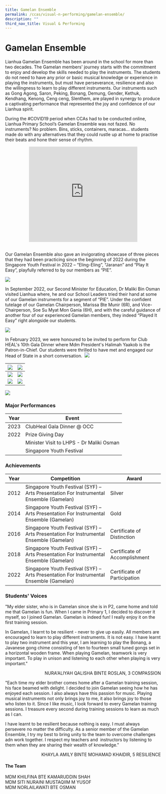 ```yaml
---
title: Gamelan Ensemble
permalink: /ccas/visual-n-performing/gamelan-ensemble/
description: ""
third_nav_title: Visual & Performing
---
```

# Gamelan Ensemble


Lianhua Gamelan Ensemble has been around in the school for more than two decades. The Gamelan members' journey starts with the commitment to enjoy and develop the skills needed to play the instruments. The students do not need to have any prior or basic musical knowledge or experience in playing the instruments, but must have perseverance, resilience and also the willingness to learn to play different instruments. Our instruments such as Gong Agong, Saron, Peking, Bonang, Demung, Gender, Kethuk, Kendhang, Kenong, Ceng ceng, Slenthem, are played in synergy to produce a captivating performance that represented the joy and confidence of our Lianhua spirit.&nbsp;

During the #COVID19 period when CCAs had to be conducted online, Lianhua Primary School’s Gamelan Ensemble was not fazed. No instruments? No problem. Bins, sticks, containers, maracas… students made do with any alternatives that they could rustle up at home to practise their beats and hone their sense of rhythm.&nbsp;

<center><iframe allowfullscreen="" allow="accelerometer; autoplay; clipboard-write; encrypted-media; gyroscope; picture-in-picture" frameborder="0" title="Gamelan 3" src="https://www.youtube.com/embed/-ELcfeVFz54" height="308" width="351"></iframe></center>
<br>
  
Our Gamelan Ensemble also gave an invigorating showcase of three pieces that they had been practicing since the beginning of 2022 during the Singapore Youth Festival in 2022 – “Eling-Eling”, “Jaranan” and “Play It Easy”, playfully referred to by our members as “PIE”.

  ![](/images/CCAs/Gamelan%20Ensemble/photo2.jpeg)



In September 2022, our Second Minister for Education, Dr Maliki Bin Osman visited Lianhua where, he and our School Leaders tried their hand at some of our Gamelan instruments for a segment of “PIE”. Under the confident tutelage of our Gamelan Chairperson, Marissa Bte Munir (6R), and Vice-Chairperson, Soe Su Myat Mon Gania (6H), and with the careful guidance of another four of our experienced Gamelan members, they indeed “Played It Easy” right alongside our students.

  
![](/images/CCAs/Gamelan%20Ensemble/1_photo.jpeg)

In February 2023, we were honoured to be invited to perform for Club HEAL's 10th Gala Dinner where Mdm President's Halimah Yaakob is the Patron-in-Chief. Our students were thrilled to have met and engaged our Head of State in a short conversation.&nbsp;
![](/images/CCAs/Gamelan%20Ensemble/5_photo.jpeg)

| ![](/images/CCAs/Gamelan%20Ensemble/13_photo.jpg)  | ![](/images/CCAs/Gamelan%20Ensemble/6_photo.jpeg) | 
|:-:|:-:|
| ![](/images/CCAs/Gamelan%20Ensemble/14_photo.jpg)   | ![](/images/CCAs/Gamelan%20Ensemble/10_photo.jpg)     | 
| ![](/images/CCAs/Gamelan%20Ensemble/8_photo.JPG)   | ![](/images/CCAs/Gamelan%20Ensemble/12_photo.jpg)     | 

 ![](/images/CCAs/Gamelan%20Ensemble/7_photo.jpeg) 

### Major Performances



| Year | Event |
| -------- | -------- | 
| 2023     | ClubHeal Gala Dinner @ OCC     | 
| 2022   | Prize Giving Day     | 
|    | Minister Visit to LHPS - Dr Maliki Osman   | 
|    | Singapore Youth Festival   | 


### Achievements

| Year | Competition                                                                            | Award                         |
|------|----------------------------------------------------------------------------------------|-------------------------------|
| 2012 | Singapore Youth Festival (SYF) – Arts Presentation For Instrumental Ensemble (Gamelan) | Silver                        |
| 2014 | Singapore Youth Festival (SYF) – Arts Presentation For Instrumental Ensemble (Gamelan) | Gold                          |
| 2016 | Singapore Youth Festival (SYF) – Arts Presentation For Instrumental Ensemble (Gamelan) | Certificate of Distinction    |
| 2018 | Singapore Youth Festival (SYF) – Arts Presentation For Instrumental Ensemble (Gamelan) | Certificate of Accomplishment |
| 2022 | Singapore Youth Festival (SYF) – Arts Presentation For Instrumental Ensemble (Gamelan) | Certificate of Participation |


### Students' Voices
  
"My elder sister, who is in Gamelan since she is in P2, came home and told me that Gamelan is fun. When I came in Primary 1, I decided to discover it myself, so I joined Gamelan. Gamelan is indeed fun! I really enjoy it on the first training session.&nbsp;

In Gamelan, I learnt to be resilient - never to give up easily. All members are encouraged to learn to play different instruments. It is not easy. I have learnt to play two instrument and this year, I am learning to play the Bonang, a Javanese gong chime consisting of ten to fourteen small tuned gongs set in a horizontal wooden frame. When playing Gamelan, teamwork is very important. To play in unison and listening to each other when playing is very important."&nbsp;&nbsp;&nbsp;&nbsp;

  <p style="text-align: right">NURA'ALIYAH QALISHA BINTE ROSLAN, 3 COMPASSION  <br></p>


"Each time my elder brother comes home after a Gamelan training session, his face beamed with delight. I decided to join Gamelan seeing how he has enjoyed each session. I also always have this passion for music. Playing musical instruments not only brings joy to me, it also brings joy to those who listen to it. Since I like music, I look forward to every Gamelan training sessions. I treasure every second during training sessions to learn as much as I can.

I have learnt to be resilient because nothing is easy. I must always persevere no matter the difficulty. As a senior member of the Gamelan Ensemble, I try my best to bring unity to the team to overcome challenges adn work together. I respect my teachers and&nbsp; instructors by listening to them when they are sharing their wealth of knowledge."&nbsp;

<p style="text-align: right">KHAYLA AMILY BINTE MOHAMAD KHAIDIR, 5 RESILIENCE<br></p>



#### The Team

MDM KHILFINA BTE KAMARUDDIN SHAH<br>
MDM SITI NURAINI MUSTAQIIM M YUSOF<br>
MDM NORLAILAWATI BTE OSMAN
